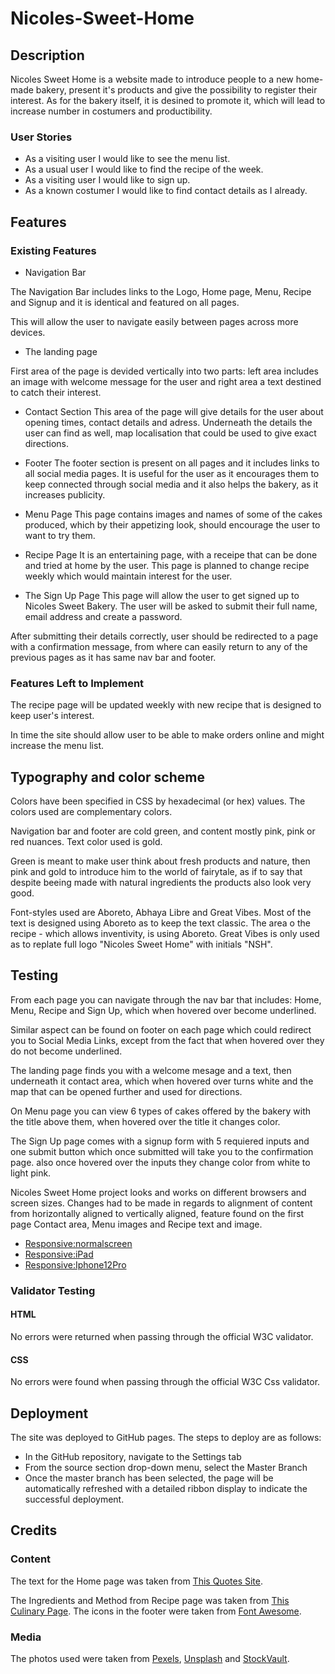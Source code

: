 # Nicoles-Sweet-Home
## Description 
Nicoles Sweet Home is a website made to introduce people to a new home-made bakery, present it's products and give the possibility to register their interest. As for the bakery itself, it is desined to promote it, which will lead to increase number in costumers and productibility. 
### User Stories
  * As a visiting user I would like to see the menu list.
  * As a usual user I would like to find the recipe of the week.
  * As a visiting user I would like to sign up.
  * As a known costumer I would like to find contact details as I already.

## Features
### Existing Features
  * Navigation Bar

The Navigation Bar includes links to the Logo, Home page, Menu, Recipe and Signup and it is identical and featured on all pages. 

This will allow the user to navigate easily between pages across more devices.

  * The landing page

First area of the page is devided vertically into two parts: left area includes an image with welcome message for the user and right area a text destined to catch their interest.

  * Contact Section
This area of the page will give details for the user about opening times, contact details and adress. Underneath the details the user can find as well, map localisation that could be used to give exact directions.

  * Footer
The footer section is present on all pages and it includes links to all social media pages. It is useful for the user as it encourages them to keep connected through social media and it also helps the bakery, as it increases publicity. 

  * Menu Page
This page contains images and names of some of the cakes produced, which by their appetizing look, should encourage the user to want to try them. 

  * Recipe Page
It is an entertaining page, with a receipe that can be done and tried at home by the user. This page is planned to change recipe weekly which would maintain interest for the user.

  * The Sign Up Page
This page will allow the user to get signed up to Nicoles Sweet Bakery. The user will be asked to submit their full name, email address and create a password.

After submitting their details correctly, user should be redirected to a page with a confirmation message, from where can easily return to any of the previous pages as it has same nav bar and footer.

### Features Left to Implement
The recipe page will be updated weekly with new recipe that is designed to keep user's interest.

In time the site should allow user to be able to make orders online and might increase the menu list.

## Typography and color scheme
Colors have been specified in CSS by hexadecimal (or hex) values. The colors used are complementary colors. 

Navigation bar and footer are cold green, and content mostly pink, pink or red nuances. Text color used is gold. 

Green is meant to make user think about fresh products and nature, then pink and gold to introduce him to the world of fairytale, as if to say that despite beeing made with natural ingredients the products also look very good. 


Font-styles used are Aboreto, Abhaya Libre and Great Vibes. Most of the text is designed using Aboreto as to keep the text classic. The area o the recipe - which allows inventivity, is using Aboreto. Great Vibes is only used as to replate full logo "Nicoles Sweet Home" with initials "NSH".
 
## Testing
From each page you can navigate through the nav bar that includes: Home, Menu, Recipe and Sign Up, which when hovered over become underlined. 

Similar aspect can be found on footer on each page which could redirect you to Social Media Links, except from the fact that when hovered over they do not become underlined. 

The landing page finds you with a welcome mesage and a text, then underneath it contact area, which when hovered over turns white and the map that can be opened further and used for directions. 

On Menu page you can view 6 types of cakes offered by the bakery with the title above them, when hovered over the title it changes color. 

The Sign Up page comes with a signup form with 5 requiered inputs and one submit button which once submitted will take you to the confirmation page. also once hovered over the inputs they change color from white to light pink.

Nicoles Sweet Home project looks and works on different browsers and screen sizes. Changes had to be made in regards to alignment of content from horizontally aligned to vertically aligned, feature found on the first page Contact area, Menu images and Recipe text and image.


* [Responsive:normalscreen](doc/screenshots/Fullscreen.png)
* [Responsive:iPad](doc/screenshots/iPadMini.png)
* [Responsive:Iphone12Pro](doc/screenshots/iPhone12Pro.png)

### Validator Testing
#### HTML

No errors were returned when passing through the official W3C validator.

#### CSS

No errors were found when passing through the official W3C Css validator.



## Deployment
The site was deployed to GitHub pages. The steps to deploy are as follows:
  * In the GitHub repository, navigate to the Settings tab
  * From the source section drop-down menu, select the Master Branch
  * Once the master branch has been selected, the page will be automatically refreshed with a detailed ribbon display to indicate the successful deployment.

## Credits
### Content
The text for the Home page was taken from [This Quotes Site](https://www.scarymommy.com/cake-quotes).

The Ingredients and Method from Recipe page was taken from [This Culinary Page](https://www.inspiredtaste.net/24593/essential-pancake-recipe/).
The icons in the footer were taken from [Font Awesome](https://fontawesome.com/).
### Media
The photos used were taken from [Pexels](https://www.pexels.com/ro-ro/), [Unsplash](https://unsplash.com/) and [StockVault](https://www.stockvault.net/).


